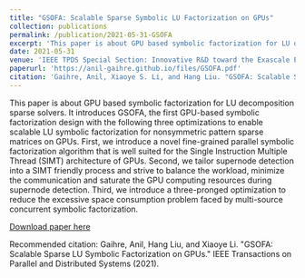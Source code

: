 ```yaml
---
title: "GSOFA: Scalable Sparse Symbolic LU Factorization on GPUs"
collection: publications
permalink: /publication/2021-05-31-GSOFA
excerpt: 'This paper is about GPU based symbolic factorization for LU decomposition on sparse direct linear solvers.'
date: 2021-05-31
venue: 'IEEE TPDS Special Section: Innovative R&D toward the Exascale Era'
paperurl: 'https://anil-gaihre.github.io/files/GSOFA.pdf'
citation: 'Gaihre, Anil, Xiaoye S. Li, and Hang Liu. "GSOFA: Scalable Sparse LU Symbolic Factorization on GPUs." arXiv preprint arXiv:2007.00840 (2020)'
---
```

This paper is about GPU based symbolic factorization for LU decomposition sparse solvers. It introduces GSOFA, the first GPU-based symbolic factorization design with the following three optimizations to enable scalable LU symbolic factorization for nonsymmetric pattern sparse matrices on GPUs. First, we introduce a novel fine-grained parallel symbolic factorization algorithm that is well suited for the Single Instruction Multiple Thread (SIMT) architecture of GPUs. Second, we tailor supernode detection into a SIMT friendly process and strive to balance the workload, minimize the communication and saturate the GPU computing resources during supernode detection. Third, we introduce a three-pronged optimization to reduce the excessive space consumption problem faced by multi-source concurrent symbolic factorization.

[Download paper here](https://anil-gaihre.github.io/files/GSOFA.pdf)

Recommended citation: Gaihre, Anil, Hang Liu, and Xiaoye Li. "GSOFA: Scalable Sparse LU Symbolic Factorization on GPUs." IEEE Transactions on Parallel and Distributed Systems (2021).
